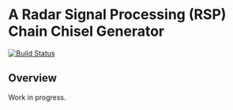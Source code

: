 A Radar Signal Processing (RSP) Chain Chisel Generator
======================================================

[![Build Status](https://travis-ci.org/milovanovic/RspChain.svg?branch=master)](https://travis-ci.org/milovanovic/RspChain)

## Overview

Work in progress.
